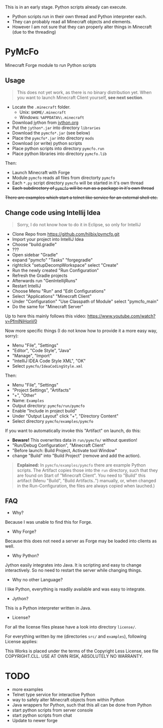 This is in an early stage.  Python scripts already can execute.
- Python scripts run in their own thread and Python interpreter each.
- They can probably read all Minecraft objects and elements.
- However I am not sure that they can properly alter things in Minecraft (due to the threading)

# PyMcFo

Minecraft Forge module to run Python scripts

## Usage

> This does not yet work, as there is no binary distribution yet.
> When you want to launch Minecraft Client yourself, **see next section**.

- Locate the `.minecraft` folder.
  - Unix: `$HOME/.minecraft`
  - Windows: `%APPDATA%\.minecraft`
- Download jython from [jython.org](http://www.jython.org/downloads.html)
- Put the `jython*.jar` into directory `libraries`
- Download the `pymcfo*.jar` (see below)
- Place the `pymcfo*.jar` into directory `mods`
- Download (or write) python scripts
- Place python scripts into directory `pymcfo.run`
- Place python libraries into directory `pymcfo.lib`

Then:

- Launch Minecraft with Forge
- Module `pymcfo` reads all files from directorty `pymcfo`
- Each `*.py` script directory `pymcfo` will be started in it's own thread
- ~~Each subdirectory of `pymcfo` will be run as a package in it's own thread~~

~~There are examples which start a telnet like service for an external shell etc.~~


## Change code using Intellij Idea

> Sorry, I do not know how to do it in Eclipse, so only for IntelliJ

- Clone Repo from https://github.com/hilbix/pymcfo.git
- Import your project into IntelliJ Idea
- Choose "build.gradle"
- ???
- Open sidebar "Gradle"
- expand "pymcfo" "Tasks" "forgegradle"
- rightclick "setupDecompWorkspace" select "Create"
- Run the newly created "Run Configuration"
- Refresh the Gradle projects
- Afterwards run "GenIntellijRuns"
- Restart IntelliJ
- Choose Menu "Run" and "Edit Configurations"
- Select "Applications" "Minecraft Client"
- Under "Configuration" "Use Classpath of Module" select "pymcfo_main"
- Do the same for "Minecraft Server"

Up to here this mainly follows this video:
https://www.youtube.com/watch?v=PfmlNiHonV0

Now more specific things (I do not know how to provide it a more easy way, sorry):

- Menu "File", "Settings" 
- "Editor", "Code Style", "Java"
- "Manage", "Import"
- "IntelliJ IDEA Code Style XML", "OK"
- Select `pymcfo/IdeaCodingStyle.xml`

Then:

- Menu "File", "Settings"
- "Project Settings", "Artifacts"
- "+", "Other"
- Name: `Examples`
- Output directory: `pymcfo/run/pymcfo`
- Enable "Include in project build"
- Under "Output Layout" click "+", "Directory Content"
- Select directory `pymcfo/examples/pymcfo`

If you want to automatically invoke this "Artifact" on launch, do this: 

- **Beware!** This overwrites data in `run/pymcfo/` without question!
- "Run/Debug Configuration", "Minecraft Client"
- "Before launch: Build Project, Activate tool Window"
- change "Build" into "Build Project" (remove and add the action).


> **Explained:**  In `pymcfo/examples/pymcfo` there are example Python scripts.
> The Artifact copies those into the `run` directory, such that they are found on Start of "Minecraft Client".
> You need to "Build" this artifact (Menu "Build", "Build Artifacts..") manually,
> or, when changed in the Run-Configuration, the files are always copied when lauched.)


## FAQ

- Why?

Because I was unable to find this for Forge.

- Why Forge?

Because this does not need a server as Forge may be loaded into clients as well.

- Why Python?

Jython easily integrates into Java.
It is scripting and easy to change interactively.
So no need to restart the server while changing things.

- Why no other Language?

I like Python, everything is readily available and was easy to integrate.

- Jython?

This is a Python interpreter written in Java.

- License?

For all the license files please have a look into directory `license/`.

For everything written by me (directories `src/` and `examples`), following License applies:

This Works is placed under the terms of the Copyright Less License,
see file COPYRIGHT.CLL.  USE AT OWN RISK, ABSOLUTELY NO WARRANTY.


# TODO

- more examples
- Telnet type service for interactive Python
- way to safely alter Minecraft objects from within Python
- Java wrappers for Python, such that this all can be done from Python
- start python scripts from server console
- start python scripts from chat
- Update to newer forge
